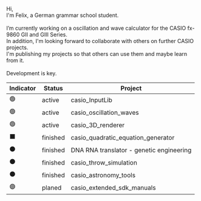 Hi,<br>
I'm Felix, a German grammar school student.<br>
<br>
I’m currently working on a oscillation and wave calculator for the CASIO fx-9860 GII and GIII Series.<br>
In addition, I'm looking forward to collaborate with others on further CASIO projects.<br>
I'm publishing my projects so that others can use them and maybe learn from it.<br>
<br>
Development is key.

| Indicator | Status | Project                            |
|-----------|--------|------------------------------------|
| 🟢         | active | casio_InputLib                     |
| 🟢         | active | casio_oscillation_waves          |
| 🟢         | active | casio_3D_renderer                   |
| ⬛         | finished | casio_quadratic_equation_generator|
| ⚫         | finished | DNA RNA translator - genetic engineering          |
| ⚫         | finished | casio_throw_simulation            |
| ⚫         | finished | casio_astronomy_tools            |
| 🟣         | planed | casio_extended_sdk_manuals        |
